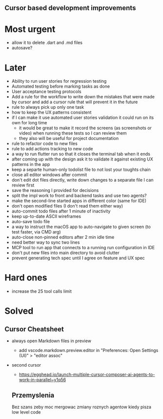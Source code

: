 
## Cursor based development improvements

# Most urgent
- allow it to delete .dart and .md files
- autosave?

# Later
- Ability to run user stories for regression testing
- Automated testing before marking tasks as done
- User acceptance testing protocols
- Add a rule for the workflow to write down the mistakes that were made by cursor and add a cursor rule that will prevent it in the future
- rule to always pick up only one task
- how to keep the UX patterns consistent
- if I can make it use automated user stories validation it could run on its own for long time
  - it would be great to make it record the screens (as screenshots or video) when running these tests so I can review them
  - they also will be useful for project documentation
- rule to refactor code to new files
- rule to add actions tracking to new code
- a way to run flutter run so that it closes the terminal tab when it ends
- after coming up with the design ask it to validate it against existing UX patterns in the app
- keep a separte human-only todolist file to not lost your toughts chain
- close all editor windows after commit
- don't edit dot files directly, write down changes to a separate file I can review first
- save the reasoning I provided for decisions
- split the impl work to front and backend tasks and use two agents?
- make the second-line started apps in different color (same for IDE)
- don't open modified files (I don't read them either way)
- auto-commit todo files after 1 minute of inactivity
- keep up-to-date ASCII wireframes
- auto-save todo file 
- a way to instruct the macOS app to auto-navigate to given screen (to test faster, via CMD arg)
- auto-close non-pinned editors after 2 min idle time
- need better way to sync two lines
- MCP tool to run app that connects to a running run configuration in IDE
- don't put new files into main directory to avoid clutter
- prevent generating tech spec until I agree on feature and UX spec

# Hard ones
- increase the 25 tool calls limit

# Solved

## Cursor Cheatsheet
- always open Markdown files in preview
  - add vscode.markdown.preview.editor in "Preferences: Open Settings (UI)" > "editor assoc"
- second cursor
  - https://egghead.io/launch-multiple-cursor-composer-ai-agents-to-work-in-parallel~y1q56

  ## Przemyslenia
  Bez szans zeby moc mergowac zmiany roznych agentow kiedy pisza low level code